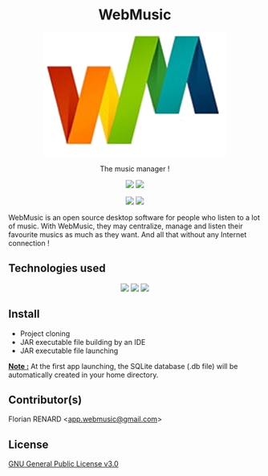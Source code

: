 <h1 align="center">WebMusic</h1>

<p align="center">
   <a href="https://github.com/badgones69/WebMusic">
     <img src="./src/main/resources/icons/logo.png">
   </a>
</p>

<p align="center">
  The music manager !
</p>

<p align="center">
    <a href="./CHANGELOG.md"><img src="https://img.shields.io/badge/version-1.3.1-brightgreen.svg"></a>
    <a><img src="https://img.shields.io/badge/size-8,7%20MB-ff69b4.svg"></a>
</p>

<p align="center">
  <a><img src="https://img.shields.io/badge/Windows-7%20%7C%208%20%7C%2010-success.svg?colorA=blue"></a>
  <a href="https://www.oracle.com/technetwork/java/javase/downloads/jdk8-downloads-2133151.html"><img src="https://img.shields.io/badge/Java-8-blue.svg?colorA=orange"></a>
</p>

WebMusic is an open source desktop software for people who listen to a lot of music. With WebMusic, they may centralize, manage and listen their favourite musics as much as they want. And all that without any Internet connection !

## Technologies used
 
<p align="center">
  <a href="https://openjfx.io/"><img src="https://hsto.org/webt/5a/f3/2b/5af32b11b8ba6750755582.jpeg"></a>
  <a href="https://junit.org/junit4/"><img src="https://encrypted-tbn0.gstatic.com/images?q=tbn:ANd9GcSTSz_Vca14E3QuAbc6bEeFlla24nWqHvhkB73jGlZEiZMcwR1k"></a>
  <a href="https://maven.apache.org/"><img src="https://d1q6f0aelx0por.cloudfront.net/product-logos/b14d466e-356f-4b00-bc4e-af5e8284a1bd-maven.png"></a>
</p>
 
## Install

- Project cloning
- JAR executable file building by an IDE
- JAR executable file launching
 
**<ins>Note :</ins>** At the first app launching, the SQLite database (.db file) will be automatically created in your home directory.

## Contributor(s)
 
Florian RENARD <<app.webmusic@gmail.com>>
 
## License
[GNU General Public License v3.0](LICENSE)
